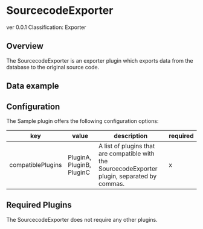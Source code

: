 # SourcecodeExporter
ver 0.0.1
Classification: Exporter

Overview
-----
The SourcecodeExporter is an exporter plugin which exports data from the database to the original source code.

Data example
-----

Configuration
-----
The Sample plugin offers the following configuration options:

| key  | value | description | required |
| ------------- | ------------- |  ------------- | ------------- |
| compatiblePlugins | PluginA, PluginB, PluginC | A list of plugins that are compatible with the SourcecodeExporter plugin, separated by commas. | x

Required Plugins
-----
The SourcecodeExporter does not require any other plugins.


 